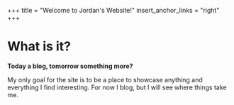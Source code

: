 +++
title = "Welcome to Jordan's Website!"
insert_anchor_links = "right"
+++

# What is it?

**Today a blog, tomorrow something more?**

My only goal for the site is to be a place to showcase anything and everything I find interesting. For now I blog, but I will see where things take me.
